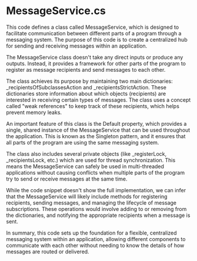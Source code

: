 # MessageService.cs

This code defines a class called MessageService, which is designed to facilitate communication between different parts of a program through a messaging system. The purpose of this code is to create a centralized hub for sending and receiving messages within an application.

The MessageService class doesn't take any direct inputs or produce any outputs. Instead, it provides a framework for other parts of the program to register as message recipients and send messages to each other.

The class achieves its purpose by maintaining two main dictionaries: _recipientsOfSubclassesAction and _recipientsStrictAction. These dictionaries store information about which objects (recipients) are interested in receiving certain types of messages. The class uses a concept called "weak references" to keep track of these recipients, which helps prevent memory leaks.

An important feature of this class is the Default property, which provides a single, shared instance of the MessageService that can be used throughout the application. This is known as the Singleton pattern, and it ensures that all parts of the program are using the same messaging system.

The class also includes several private objects (like _registerLock, _recipientsLock, etc.) which are used for thread synchronization. This means the MessageService can safely be used in multi-threaded applications without causing conflicts when multiple parts of the program try to send or receive messages at the same time.

While the code snippet doesn't show the full implementation, we can infer that the MessageService will likely include methods for registering recipients, sending messages, and managing the lifecycle of message subscriptions. These operations would involve adding to or removing from the dictionaries, and notifying the appropriate recipients when a message is sent.

In summary, this code sets up the foundation for a flexible, centralized messaging system within an application, allowing different components to communicate with each other without needing to know the details of how messages are routed or delivered.